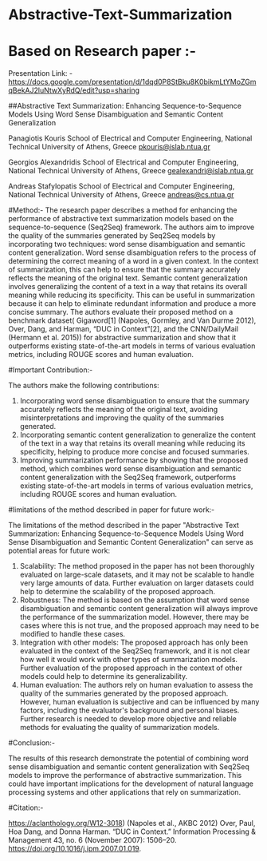 # Abstractive-Text-Summarization

# Based on Research paper :- 
Presentation Link: - 
https://docs.google.com/presentation/d/1dqd0P8StBku8K0bikmLtYMoZGmqBekAJ2luNtwXyRdQ/edit?usp=sharing

##Abstractive Text Summarization: Enhancing Sequence-to-Sequence Models Using Word Sense Disambiguation and Semantic Content Generalization

Panagiotis Kouris 
School of Electrical and Computer Engineering, 
National Technical University of Athens, Greece 
pkouris@islab.ntua.gr 

Georgios Alexandridis 
School of Electrical and Computer Engineering, 
National Technical University of Athens, 
Greece gealexandri@islab.ntua.gr 

Andreas Stafylopatis 
School of Electrical and Computer Engineering, 
National Technical University of Athens, Greece 
andreas@cs.ntua.gr

#Method:-
The research paper describes a method for enhancing the performance of abstractive text summarization models based on the sequence-to-sequence (Seq2Seq) framework. The authors aim to improve the quality of the summaries generated by Seq2Seq models by incorporating two techniques: word sense disambiguation and semantic content generalization.
Word sense disambiguation refers to the process of determining the correct meaning of a word in a given context. In the context of summarization, this can help to ensure that the summary accurately reflects the meaning of the original text.
Semantic content generalization involves generalizing the content of a text in a way that retains its overall meaning while reducing its specificity. This can be useful in summarization because it can help to eliminate redundant information and produce a more concise summary.
The authors evaluate their proposed method on a benchmark dataset( Gigaword[1] (Napoles, Gormley, and Van Durme 2012), Over, Dang, and Harman, “DUC in Context”[2], and the CNN/DailyMail (Hermann et al. 2015)) for abstractive summarization and show that it outperforms existing state-of-the-art models in terms of various evaluation metrics, including ROUGE scores and human evaluation.

#Important Contribution:- 


The authors make the following contributions:
1. Incorporating word sense disambiguation to ensure that the summary accurately reflects the meaning of the original text, avoiding misinterpretations and improving the quality of the summaries generated.
2. Incorporating semantic content generalization to generalize the content of the text in a way that retains its overall meaning while reducing its specificity, helping to produce more concise and focused summaries.
3. Improving summarization performance by showing that the proposed method, which combines word sense disambiguation and semantic content generalization with the Seq2Seq framework, outperforms existing state-of-the-art models in terms of various evaluation metrics, including ROUGE scores and human evaluation.


#limitations of the method described in paper for future work:-


The limitations of the method described in the paper "Abstractive Text Summarization: Enhancing Sequence-to-Sequence Models Using Word Sense Disambiguation and Semantic Content Generalization" can serve as potential areas for future work:
1. Scalability: The method proposed in the paper has not been thoroughly evaluated on large-scale datasets, and it may not be scalable to handle very large amounts of data. Further evaluation on larger datasets could help to determine the scalability of the proposed approach.
2. Robustness: The method is based on the assumption that word sense disambiguation and semantic content generalization will always improve the performance of the summarization model. However, there may be cases where this is not true, and the proposed approach may need to be modified to handle these cases.
3. Integration with other models: The proposed approach has only been evaluated in the context of the Seq2Seq framework, and it is not clear how well it would work with other types of summarization models. Further evaluation of the proposed approach in the context of other models could help to determine its generalizability.
4. Human evaluation: The authors rely on human evaluation to assess the quality of the summaries generated by the proposed approach. However, human evaluation is subjective and can be influenced by many factors, including the evaluator's background and personal biases. Further research is needed to develop more objective and reliable methods for evaluating the quality of summarization models.


#Conclusion:-


The results of this research demonstrate the potential of combining word sense disambiguation and semantic content generalization with Seq2Seq models to improve the performance of abstractive summarization. This could have important implications for the development of natural language processing systems and other applications that rely on summarization.


#Citation:-


https://aclanthology.org/W12-3018) (Napoles et al., AKBC 2012)
Over, Paul, Hoa Dang, and Donna Harman. “DUC in Context.” Information Processing &       Management 43, no. 6 (November 2007): 1506–20. https://doi.org/10.1016/j.ipm.2007.01.019.



